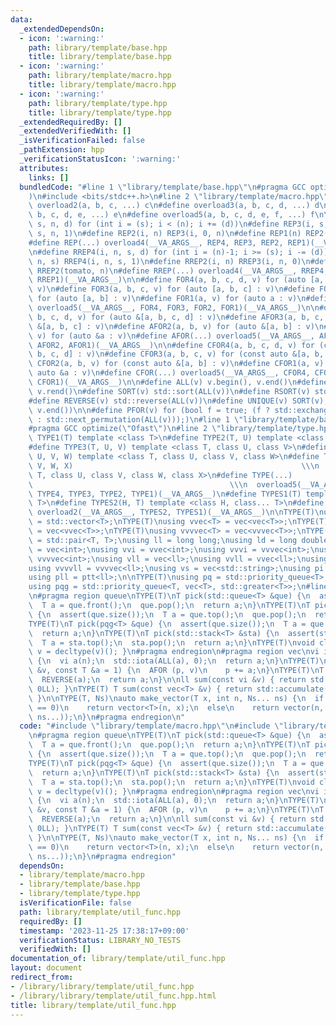 ```yaml
---
data:
  _extendedDependsOn:
  - icon: ':warning:'
    path: library/template/base.hpp
    title: library/template/base.hpp
  - icon: ':warning:'
    path: library/template/macro.hpp
    title: library/template/macro.hpp
  - icon: ':warning:'
    path: library/template/type.hpp
    title: library/template/type.hpp
  _extendedRequiredBy: []
  _extendedVerifiedWith: []
  _isVerificationFailed: false
  _pathExtension: hpp
  _verificationStatusIcon: ':warning:'
  attributes:
    links: []
  bundledCode: "#line 1 \"library/template/base.hpp\"\n#pragma GCC optimize(\"Ofast\"\
    )\n#include <bits/stdc++.h>\n#line 2 \"library/template/macro.hpp\"\n\n#define\
    \ overload2(a, b, c, ...) c\n#define overload3(a, b, c, d, ...) d\n#define overload4(a,\
    \ b, c, d, e, ...) e\n#define overload5(a, b, c, d, e, f, ...) f\n\n#define REP4(i,\
    \ s, n, d) for (int i = (s); i < (n); i += (d))\n#define REP3(i, s, n) REP4(i,\
    \ s, n, 1)\n#define REP2(i, n) REP3(i, 0, n)\n#define REP1(n) REP2(tomato, n)\n\
    #define REP(...) overload4(__VA_ARGS__, REP4, REP3, REP2, REP1)(__VA_ARGS__)\n\
    \n#define RREP4(i, n, s, d) for (int i = (n)-1; i >= (s); i -= (d))\n#define RREP3(i,\
    \ n, s) RREP4(i, n, s, 1)\n#define RREP2(i, n) RREP3(i, n, 0)\n#define RREP1(n)\
    \ RREP2(tomato, n)\n#define RREP(...) overload4(__VA_ARGS__, RREP4, RREP3, RREP2,\
    \ RREP1)(__VA_ARGS__)\n\n#define FOR4(a, b, c, d, v) for (auto [a, b, c, d] :\
    \ v)\n#define FOR3(a, b, c, v) for (auto [a, b, c] : v)\n#define FOR2(a, b, v)\
    \ for (auto [a, b] : v)\n#define FOR1(a, v) for (auto a : v)\n#define FOR(...)\
    \ overload5(__VA_ARGS__, FOR4, FOR3, FOR2, FOR1)(__VA_ARGS__)\n\n#define AFOR4(a,\
    \ b, c, d, v) for (auto &[a, b, c, d] : v)\n#define AFOR3(a, b, c, v) for (auto\
    \ &[a, b, c] : v)\n#define AFOR2(a, b, v) for (auto &[a, b] : v)\n#define AFOR1(a,\
    \ v) for (auto &a : v)\n#define AFOR(...) overload5(__VA_ARGS__, AFOR4, AFOR3,\
    \ AFOR2, AFOR1)(__VA_ARGS__)\n\n#define CFOR4(a, b, c, d, v) for (const auto &[a,\
    \ b, c, d] : v)\n#define CFOR3(a, b, c, v) for (const auto &[a, b, c] : v)\n#define\
    \ CFOR2(a, b, v) for (const auto &[a, b] : v)\n#define CFOR1(a, v) for (const\
    \ auto &a : v)\n#define CFOR(...) overload5(__VA_ARGS__, CFOR4, CFOR3, CFOR2,\
    \ CFOR1)(__VA_ARGS__)\n\n#define ALL(v) v.begin(), v.end()\n#define RALL(v) v.rbegin(),\
    \ v.rend()\n#define SORT(v) std::sort(ALL(v))\n#define RSORT(v) std::sort(RALL(v))\n\
    #define REVERSE(v) std::reverse(ALL(v))\n#define UNIQUE(v) SORT(v), v.erase(std::unique(ALL(v)),\
    \ v.end())\n\n#define PFOR(v) for (bool f = true; (f ? std::exchange(f, false)\
    \ : std::next_permutation(ALL(v)));)\n#line 1 \"library/template/base.hpp\"\n\
    #pragma GCC optimize(\"Ofast\")\n#line 2 \"library/template/type.hpp\"\n\n#define\
    \ TYPE1(T) template <class T>\n#define TYPE2(T, U) template <class T, class U>\n\
    #define TYPE3(T, U, V) template <class T, class U, class V>\n#define TYPE4(T,\
    \ U, V, W) template <class T, class U, class V, class W>\n#define TYPE5(T, U,\
    \ V, W, X)                                                   \\\n  template <class\
    \ T, class U, class V, class W, class X>\n#define TYPE(...)                  \
    \                                            \\\n  overload5(__VA_ARGS__, TYPE5,\
    \ TYPE4, TYPE3, TYPE2, TYPE1)(__VA_ARGS__)\n#define TYPES1(T) template <class...\
    \ T>\n#define TYPES2(H, T) template <class H, class... T>\n#define TYPES(...)\
    \ overload2(__VA_ARGS__, TYPES2, TYPES1)(__VA_ARGS__)\n\nTYPE(T)\nusing vec<T>\
    \ = std::vector<T>;\nTYPE(T)\nusing vvec<T> = vec<vec<T>>;\nTYPE(T)\nusing vvvec<T>\
    \ = vec<vvec<T>>;\nTYPE(T)\nusing vvvvec<T> = vec<vvvec<T>>;\nTYPE(T)\nusing ptt<T>\
    \ = std::pair<T, T>;\nusing ll = long long;\nusing ld = long double;\nusing vi\
    \ = vec<int>;\nusing vvi = vvec<int>;\nusing vvvi = vvvec<int>;\nusing vvvvi =\
    \ vvvvec<int>;\nusing vll = vec<ll>;\nusing vvll = vvec<ll>;\nusing vvvll = vvvec<ll>;\n\
    using vvvvll = vvvvec<ll>;\nusing vs = vec<std::string>;\nusing pi = ptt<int>;\n\
    using pll = ptt<ll>;\n\nTYPE(T)\nusing pq = std::priority_queue<T>;\nTYPE(T)\n\
    using pqg = std::priority_queue<T, vec<T>, std::greater<T>>;\n#line 3 \"library/template/util_func.hpp\"\
    \n#pragma region queue\nTYPE(T)\nT pick(std::queue<T> &que) {\n  assert(que.size());\n\
    \  T a = que.front();\n  que.pop();\n  return a;\n}\nTYPE(T)\nT pick(pq<T> &que)\
    \ {\n  assert(que.size());\n  T a = que.top();\n  que.pop();\n  return a;\n}\n\
    TYPE(T)\nT pick(pqg<T> &que) {\n  assert(que.size());\n  T a = que.top();\n  que.pop();\n\
    \  return a;\n}\nTYPE(T)\nT pick(std::stack<T> &sta) {\n  assert(sta.size());\n\
    \  T a = sta.top();\n  sta.pop();\n  return a;\n}\nTYPE(T)\nvoid clear(T &v) {\
    \ v = decltype(v)(); }\n#pragma endregion\n#pragma region vec\nvi iota(int n)\
    \ {\n  vi a(n);\n  std::iota(ALL(a), 0);\n  return a;\n}\nTYPE(T)\nvoid add(vec<T>\
    \ &v, const T &a = 1) {\n  AFOR (p, v)\n    p += a;\n}\nTYPE(T)\nT rev(T a) {\n\
    \  REVERSE(a);\n  return a;\n}\n\nll sum(const vi &v) { return std::accumulate(ALL(v),\
    \ 0LL); }\nTYPE(T) T sum(const vec<T> &v) { return std::accumulate(ALL(v), T(0));\
    \ }\n\nTYPE(T, Ns)\nauto make_vector(T x, int n, Ns... ns) {\n  if constexpr (sizeof...(ns)\
    \ == 0)\n    return vector<T>(n, x);\n  else\n    return vector(n, make_vector<T>(x,\
    \ ns...));\n}\n#pragma endregion\n"
  code: "#include \"library/template/macro.hpp\"\n#include \"library/template/type.hpp\"\
    \n#pragma region queue\nTYPE(T)\nT pick(std::queue<T> &que) {\n  assert(que.size());\n\
    \  T a = que.front();\n  que.pop();\n  return a;\n}\nTYPE(T)\nT pick(pq<T> &que)\
    \ {\n  assert(que.size());\n  T a = que.top();\n  que.pop();\n  return a;\n}\n\
    TYPE(T)\nT pick(pqg<T> &que) {\n  assert(que.size());\n  T a = que.top();\n  que.pop();\n\
    \  return a;\n}\nTYPE(T)\nT pick(std::stack<T> &sta) {\n  assert(sta.size());\n\
    \  T a = sta.top();\n  sta.pop();\n  return a;\n}\nTYPE(T)\nvoid clear(T &v) {\
    \ v = decltype(v)(); }\n#pragma endregion\n#pragma region vec\nvi iota(int n)\
    \ {\n  vi a(n);\n  std::iota(ALL(a), 0);\n  return a;\n}\nTYPE(T)\nvoid add(vec<T>\
    \ &v, const T &a = 1) {\n  AFOR (p, v)\n    p += a;\n}\nTYPE(T)\nT rev(T a) {\n\
    \  REVERSE(a);\n  return a;\n}\n\nll sum(const vi &v) { return std::accumulate(ALL(v),\
    \ 0LL); }\nTYPE(T) T sum(const vec<T> &v) { return std::accumulate(ALL(v), T(0));\
    \ }\n\nTYPE(T, Ns)\nauto make_vector(T x, int n, Ns... ns) {\n  if constexpr (sizeof...(ns)\
    \ == 0)\n    return vector<T>(n, x);\n  else\n    return vector(n, make_vector<T>(x,\
    \ ns...));\n}\n#pragma endregion"
  dependsOn:
  - library/template/macro.hpp
  - library/template/base.hpp
  - library/template/type.hpp
  isVerificationFile: false
  path: library/template/util_func.hpp
  requiredBy: []
  timestamp: '2023-11-25 17:38:17+09:00'
  verificationStatus: LIBRARY_NO_TESTS
  verifiedWith: []
documentation_of: library/template/util_func.hpp
layout: document
redirect_from:
- /library/library/template/util_func.hpp
- /library/library/template/util_func.hpp.html
title: library/template/util_func.hpp
---
```

